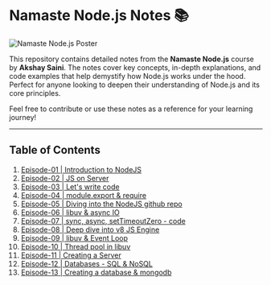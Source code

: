 # Namaste Node.js Notes 📚

![Namaste Node.js Poster](https://do6gp1uxl3luu.cloudfront.net/banner+and+logos/namaste-node.webp)

This repository contains detailed notes from the **Namaste Node.js** course by **Akshay Saini**. The notes cover key concepts, in-depth explanations, and code examples that help demystify how Node.js works under the hood. Perfect for anyone looking to deepen their understanding of Node.js and its core principles.

Feel free to contribute or use these notes as a reference for your learning journey!

---

## Table of Contents

1. [Episode-01 | Introduction to NodeJS](https://github.com/Er-Mithleshsharma/Namaste-Nodejs-Notes/tree/main/Episode-01%20%20Introduction%20to%20NodeJS)
2. [Episode-02 | JS on Server](https://github.com/Er-Mithleshsharma/Namaste-Nodejs-Notes/tree/main/Episode-02%20%20JS%20on%20Server)
3. [Episode-03 | Let's write code](https://github.com/Er-Mithleshsharma/Namaste-Nodejs-Notes/tree/main/Episode-03%20%20Let's%20write%20code)
4. [Episode-04 | module.export & require](https://github.com/Er-Mithleshsharma/Namaste-Nodejs-Notes/tree/main/Episode-04%20%20module.export%20%26%20require)
5. [Episode-05 | Diving into the NodeJS github repo](https://github.com/Er-Mithleshsharma/Namaste-Nodejs-Notes/tree/main/Episode-05%20%20Diving%20into%20the%20NodeJS%20github%20repo)
6. [Episode-06 | libuv & async IO](https://github.com/Er-Mithleshsharma/Namaste-Nodejs-Notes/tree/main/Episode-06%20%20libuv%20%26%20async%20IO)
7. [Episode-07 | sync, async, setTimeoutZero - code](#episode-07--sync-async-settimeoutzero---code)
8. [Episode-08 | Deep dive into v8 JS Engine](#episode-08--deep-dive-into-v8-js-engine)
9. [Episode-09 | libuv & Event Loop](#episode-09--libuv--event-loop)
10. [Episode-10 | Thread pool in libuv](#episode-10--thread-pool-in-libuv)
11. [Episode-11 | Creating a Server](#episode-11--creating-a-server)
12. [Episode-12 | Databases - SQL & NoSQL](#episode-12--databases---sql--nosql)
13. [Episode-13 | Creating a database & mongodb](#episode-13--creating-a-database--mongodb)
